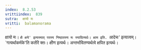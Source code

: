 ```yaml
---
index:  8.2.53
vrittiindex:  839
sutra:  क्षायो मः
vritti:  balamanorama 
---
```


क्षायो मः। `क्षै क्षये' इत्यस्मात् परस्य निष्ठातस्य मः स्यादित्यर्थः। क्षाम इति. `आदेचः' इत्यात्वम्। `गत्यर्थाकर्मके'ति कर्तरि क्तः। क्षीण इत्यर्थः। अन्तर्भावितण्यर्थत्वे क्षपित इत्यर्थः। 

